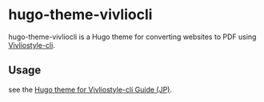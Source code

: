 # hugo-theme-vivliocli

hugo-theme-vivliocli is a Hugo theme for converting websites to PDF using [Vivliostyle-cli](https://github.com/vivliostyle/vivliostyle-cli).

## Usage

see the [Hugo theme for Vivliostyle-cli Guide (JP)](https://mochimochiki.github.io/hugo-theme-vivliocli/jp/).

